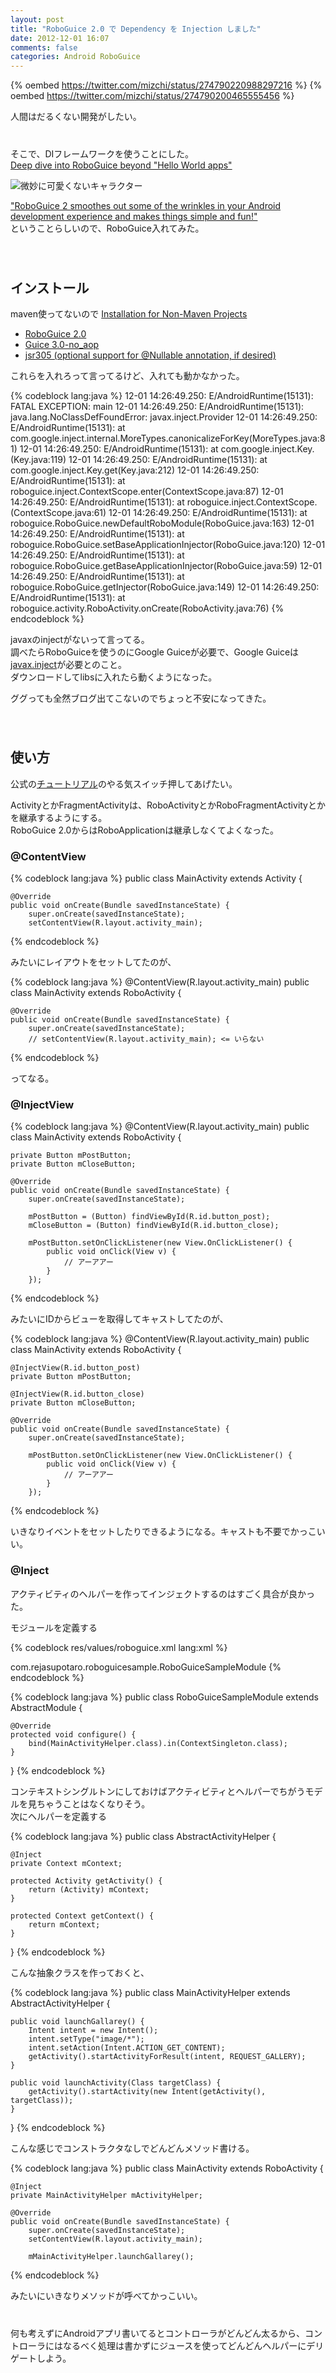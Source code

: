 ```yaml
---
layout: post
title: "RoboGuice 2.0 で Dependency を Injection しました"
date: 2012-12-01 16:07
comments: false
categories: Android RoboGuice
---
```


{% oembed https://twitter.com/mizchi/status/274790220988297216 %}
{% oembed https://twitter.com/mizchi/status/274790200465555456 %}

人間はだるくない開発がしたい。  
　  
　  
そこで、DIフレームワークを使うことにした。  
[Deep dive into RoboGuice beyond "Hello World apps"](http://www.blog.project13.pl/wp-content/uploads/2011/12/presentation.html#slide1)  

![微妙に可愛くないキャラクター](http://dl.dropbox.com/u/54255753/blog/201212/roboguice.png)

["RoboGuice 2 smoothes out some of the wrinkles in your Android development experience and makes things simple and fun!"](http://code.google.com/p/roboguice/)  
ということらしいので、RoboGuice入れてみた。  
　  
　  
## インストール

maven使ってないので [Installation for Non-Maven Projects](http://code.google.com/p/roboguice/wiki/InstallationNonMaven)  

- [RoboGuice 2.0](http://repo1.maven.org/maven2/org/roboguice/roboguice/)
- [Guice 3.0-no_aop](http://repo1.maven.org/maven2/com/google/inject/guice/)
- [jsr305 (optional support for @Nullable annotation, if desired)](http://repo1.maven.org/maven2/com/google/code/findbugs/jsr305/)

これらを入れろって言ってるけど、入れても動かなかった。  

{% codeblock lang:java %}
12-01 14:26:49.250: E/AndroidRuntime(15131): FATAL EXCEPTION: main
12-01 14:26:49.250: E/AndroidRuntime(15131): java.lang.NoClassDefFoundError: javax.inject.Provider
12-01 14:26:49.250: E/AndroidRuntime(15131):  at com.google.inject.internal.MoreTypes.canonicalizeForKey(MoreTypes.java:81)
12-01 14:26:49.250: E/AndroidRuntime(15131):  at com.google.inject.Key.<init>(Key.java:119)
12-01 14:26:49.250: E/AndroidRuntime(15131):  at com.google.inject.Key.get(Key.java:212)
12-01 14:26:49.250: E/AndroidRuntime(15131):  at roboguice.inject.ContextScope.enter(ContextScope.java:87)
12-01 14:26:49.250: E/AndroidRuntime(15131):  at roboguice.inject.ContextScope.<init>(ContextScope.java:61)
12-01 14:26:49.250: E/AndroidRuntime(15131):  at roboguice.RoboGuice.newDefaultRoboModule(RoboGuice.java:163)
12-01 14:26:49.250: E/AndroidRuntime(15131):  at roboguice.RoboGuice.setBaseApplicationInjector(RoboGuice.java:120)
12-01 14:26:49.250: E/AndroidRuntime(15131):  at roboguice.RoboGuice.getBaseApplicationInjector(RoboGuice.java:59)
12-01 14:26:49.250: E/AndroidRuntime(15131):  at roboguice.RoboGuice.getInjector(RoboGuice.java:149)
12-01 14:26:49.250: E/AndroidRuntime(15131):  at roboguice.activity.RoboActivity.onCreate(RoboActivity.java:76)
{% endcodeblock %}

javaxのinjectがないって言ってる。  
調べたらRoboGuiceを使うのにGoogle Guiceが必要で、Google Guiceは[javax.inject](http://code.google.com/p/atinject/downloads/list)が必要とのこと。  
ダウンロードしてlibsに入れたら動くようになった。  

ググっても全然ブログ出てこないのでちょっと不安になってきた。  
　  
　  
## 使い方

公式の[チュートリアル](http://code.google.com/p/roboguice/wiki/InjectView)のやる気スイッチ押してあげたい。  

ActivityとかFragmentActivityは、RoboActivityとかRoboFragmentActivityとかを継承するようにする。  
RoboGuice 2.0からはRoboApplicationは継承しなくてよくなった。  

### @ContentView

{% codeblock lang:java %}
public class MainActivity extends Activity {

    @Override
    public void onCreate(Bundle savedInstanceState) {
        super.onCreate(savedInstanceState);
        setContentView(R.layout.activity_main);
{% endcodeblock %}

みたいにレイアウトをセットしてたのが、  

{% codeblock lang:java %}
@ContentView(R.layout.activity_main)
public class MainActivity extends RoboActivity {
    
    @Override
    public void onCreate(Bundle savedInstanceState) {
        super.onCreate(savedInstanceState);
        // setContentView(R.layout.activity_main); <= いらない
{% endcodeblock %}

ってなる。  

### @InjectView

{% codeblock lang:java %}
@ContentView(R.layout.activity_main)
public class MainActivity extends RoboActivity {
    
    private Button mPostButton;
    private Button mCloseButton;
    
    @Override
    public void onCreate(Bundle savedInstanceState) {
        super.onCreate(savedInstanceState);
        
        mPostButton = (Button) findViewById(R.id.button_post);
        mCloseButton = (Button) findViewById(R.id.button_close);
        
        mPostButton.setOnClickListener(new View.OnClickListener() {
            public void onClick(View v) {
                // アーアアー
            }
        });
{% endcodeblock %}

みたいにIDからビューを取得してキャストしてたのが、  

{% codeblock lang:java %}
@ContentView(R.layout.activity_main)
public class MainActivity extends RoboActivity {
    
    @InjectView(R.id.button_post)
    private Button mPostButton;
    
    @InjectView(R.id.button_close)
    private Button mCloseButton;
    
    @Override
    public void onCreate(Bundle savedInstanceState) {
        super.onCreate(savedInstanceState);
        
        mPostButton.setOnClickListener(new View.OnClickListener() {
            public void onClick(View v) {
                // アーアアー
            }
        });
{% endcodeblock %}

いきなりイベントをセットしたりできるようになる。キャストも不要でかっこいい。  

### @Inject

アクティビティのヘルパーを作ってインジェクトするのはすごく具合が良かった。  

モジュールを定義する  

{% codeblock res/values/roboguice.xml lang:xml %}
<?xml version="1.0" encoding="utf-8"?>
<resources>
    <string-array name="roboguice_modules">
        <item>com.rejasupotaro.roboguicesample.RoboGuiceSampleModule</item>
    </string-array>
</resources>
{% endcodeblock %}

{% codeblock lang:java %}
public class RoboGuiceSampleModule extends AbstractModule {

    @Override
    protected void configure() {
        bind(MainActivityHelper.class).in(ContextSingleton.class);
    }

}
{% endcodeblock %}

コンテキストシングルトンにしておけばアクティビティとヘルパーでちがうモデルを見ちゃうことはなくなりそう。  
次にヘルパーを定義する  

{% codeblock lang:java %}
public class AbstractActivityHelper {

    @Inject
    private Context mContext;

    protected Activity getActivity() {
        return (Activity) mContext;
    }

    protected Context getContext() {
        return mContext;
    }
}
{% endcodeblock %}

こんな抽象クラスを作っておくと、

{% codeblock lang:java %}
public class MainActivityHelper extends AbstractActivityHelper {

    public void launchGallarey() {
        Intent intent = new Intent();
        intent.setType("image/*");
        intent.setAction(Intent.ACTION_GET_CONTENT);
        getActivity().startActivityForResult(intent, REQUEST_GALLERY);
    }

    public void launchActivity(Class targetClass) {
        getActivity().startActivity(new Intent(getActivity(), targetClass));
    }
}
{% endcodeblock %}

こんな感じでコンストラクタなしでどんどんメソッド書ける。  

{% codeblock lang:java %}
public class MainActivity extends RoboActivity {
    
    @Inject
    private MainActivityHelper mActivityHelper;
    
    @Override
    public void onCreate(Bundle savedInstanceState) {
        super.onCreate(savedInstanceState);
        setContentView(R.layout.activity_main);
        
        mMainActivityHelper.launchGallarey();
{% endcodeblock %}

みたいにいきなりメソッドが呼べてかっこいい。  
　  
　  
何も考えずにAndroidアプリ書いてるとコントローラがどんどん太るから、コントローラにはなるべく処理は書かずにジュースを使ってどんどんヘルパーにデリゲートしよう。  
